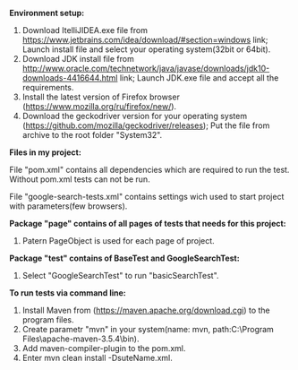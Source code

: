 **Environment setup:**
1. Download ItelliJIDEA.exe file from https://www.jetbrains.com/idea/download/#section=windows link;
Launch install file and select your operating system(32bit or 64bit).
2. Download JDK install file from http://www.oracle.com/technetwork/java/javase/downloads/jdk10-downloads-4416644.html link;
Launch JDK.exe file and accept all the requirements.
3. Install the latest version of Firefox browser (https://www.mozilla.org/ru/firefox/new/).
4. Download the geckodriver version for your operating system (https://github.com/mozilla/geckodriver/releases);
Put the file from archive to the root folder "System32".

**Files in my project:**

File "pom.xml" contains all dependencies which are required to run the test. Without pom.xml 
tests can not be run. 

File "google-search-tests.xml" contains settings wich used to start project with parameters(few browsers).


**Package "page" contains of all pages of tests that needs for this project:**
1. Patern PageObject is used for each page of project.
 
**Package "test" contains of BaseTest and GoogleSearchTest:**
1. Select "GoogleSearchTest" to run "basicSearchTest".
 
**To run tests via command line:**
1. Install Maven from (https://maven.apache.org/download.cgi) to the program files.
2. Create parametr "mvn" in your system(name: mvn, path:C:\Program Files\apache-maven-3.5.4\bin).
3. Add maven-compiler-plugin to the pom.xml.               
4. Enter mvn clean install -DsuteName.xml.